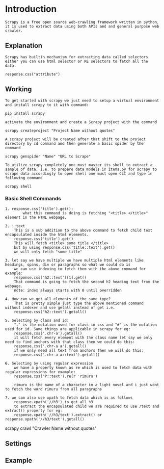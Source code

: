 # Introduction

    Scrapy is a free open source web-crawling framework written in python, it is used to extract data using both APIs and and general purpose web crawler.

## Explanation

    Scrapy has builtin mechanism for extracting data called selectors either you can use html selector or RE selectors to fetch all the data.

    response.css("attribute")

## Working

    To get started with scrapy we just need to setup a virtual environment and install scrapy to it with command:
    
    pip install scrapy
    
    activate the environment and create a Scrapy project with the command

    scrapy createproject "Project Name without quotes"

    A scrapy project will be created after that shift to the project directory by cd command and then generate a basic spider by the command

    scrapy genspider "Name" "URL to Scrape"

    To utilize scrapy completely one must master its shell to extract a sample of data, i.e. to prepare data models in items.py for scrapy to scrape data accordingly to open shell one must open CLI and type in following command

    scrapy shell

### Basic Shell Commands

    1. response.css('title').get(): 
            what this command is doing is fetching "<title> </title>" element in the HTML webpage.

    2. ::text 
        This is a sub addition to the above command to fetch child text encapsulated inside the html elements. 
        response.css('title').get() 
        This will fetch <title> some title </title> 
        but by using response.css('title::text').get() 
        we will only fetch "some title"

    3. let say we have multiple we have multiple html elements like headings, spans, div or paragraphs so what we could do is 
        we can use indexing to fetch them with the above command for example: 
        response.css('h2::text')[1].get() 
        That command is going to fetch the second h2 heading text from the webpage. 
        note: index always starts with 0 until overridden

    4. How can we get all elements of the same type? 
        That is pretty simple just type the above mentioned command without indexer and use getall instead of get i.e. 
        response.css('h2::text').getall()

    5. Selecting by class and id: 
        "." is the notation used for class in css and "#" is the notation used for id. Same things are applicable in scrapy for eg: 
        response.css('.chr-a').getall() 
        it will fetch every element with the class name let say we only need to find anchors with that class then we could do this: 
        response.css('.chr-a a').getall() 
        if we only need all text from anchors then we will do this: 
        response.css('.chr-a a::text').getall()

    6. Selecting by using regular expression 
        we have a property known as re which is used to fetch data with regular expressions for example: 
        response.css('P::text').re(r 'rimuru')

        rimuru is the name of a character in a light novel and i just want to fetch the word rimuru from all paragraphs

    7. we can also use xpath to fetch data which is as follows 
        response.xpath('//h3') to get all h3 
        to extract the encapsulated child we are required to use /text and extract() property for eg: 
        response.xpath('//h3/text').extract() or response.xpath('//h3/text').getall()

scrapy crawl "Crawler Name without quotes"

## Settings

## Example
